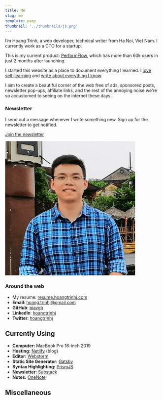 ```yaml
---
title: Me
slug: me
template: page
thumbnail: '../thumbnails/js.png'
---
```


I’m Hoang Trinh, a web developer, technical writer from Ha Noi, Viet Nam. I currently work as a CTO for a startup.

This is my current product: [PerformFlow](https://gsuite.google.com/marketplace/app/performflow_form_publisher_approvals_wor/175817313914 'PerformFlow'), which has more than 60k users in just 2 months after launching.

I started this website as a place to document everything I learned. I [love self-learning](/) and [write about everything I know](/blog).

I aim to create a beautiful corner of the web free of ads, sponsored posts, newsletter pop-ups, affiliate links, and the rest of the annoying noise we're so accustomed to seeing on the internet these days.

### Newsletter

I send out a message whenever I write something new. Sign up for the newsletter to get notified.

<a class="button" href="https://hoang.substack.com" target="_blank" rel="noopenner noreferrer">Join the newsletter</a>

![Me](../images/hoangtrinh.png)

### Around the web

- My resume: [resume.hoangtrinhj.com](https://resume.hoangtrinhj.com)
- **Email**: [hoang.trinhj@gmail.com](mailto:hoang.trinhj@gmail.com)
- **GitHub**: [piavgh](https://github.com/piavgh)
- **LinkedIn**: [hoangtrinhj](https://www.linkedin.com/in/hoangtrinhj/)
- **Twitter**: [hoangtrinhj](https://twitter.com/hoangtrinhj)

## Currently Using

- **Computer:** MacBook Pro 16-inch 2019
- **Hosting:** [Netlify](https://netlify.com) (blog)
- **Editor:** [Webstorm](https://www.jetbrains.com/webstorm)
- **Static Site Generator:** [Gatsby](https://gatsbyjs.org)
- **Syntax Highlighting:** [PrismJS](http://prismjs.com/)
- **Newsletter:** [Substack](https://substack.com/)
- **Notes:** [OneNote](https://onenote.com/)

## Miscellaneous
